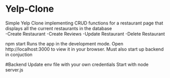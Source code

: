 # Yelp-Clone

Simple Yelp Clone implementing CRUD functions for a restaurant page that displays all the current restaurants in the database
<br>
  -Create Restaurant
  -Create Reviews
  -Update Restaurant
  -Delete Restaurant
  
npm start
Runs the app in the development mode.
Open http://localhost:3000 to view it in your browser.
Must also start up backend in conjuction

#Backend
Update env file with your own credentials
Start with node server.js


